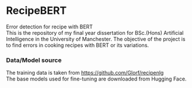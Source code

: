 # RecipeBERT
Error detection for recipe with BERT <br>
This is the repository of my final year dissertation for BSc.(Hons) Artificial Intelligence in the University of Manchester. The objective of the project is to find errors in cooking recipes with BERT or its variations.

### Data/Model source
The training data is taken from https://github.com/Glorf/recipenlg <br>
The base models used for fine-tuning are downloaded from Hugging Face. 
